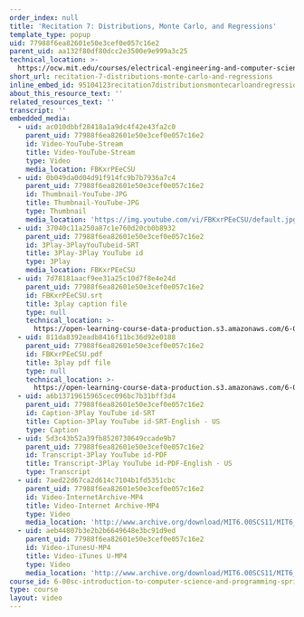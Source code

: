 ```yaml
---
order_index: null
title: 'Recitation 7: Distributions, Monte Carlo, and Regressions'
template_type: popup
uid: 77988f6ea82601e50e3cef0e057c16e2
parent_uid: aa132f80df80dcc2e3500e9e999a3c25
technical_location: >-
  https://ocw.mit.edu/courses/electrical-engineering-and-computer-science/6-00sc-introduction-to-computer-science-and-programming-spring-2011/resource-index/recitation-7-distributions-monte-carlo-and-regressions
short_url: recitation-7-distributions-monte-carlo-and-regressions
inline_embed_id: 95104123recitation7distributionsmontecarloandregressions5128151
about_this_resource_text: ''
related_resources_text: ''
transcript: ''
embedded_media:
  - uid: ac010dbbf28418a1a9dc4f42e43fa2c0
    parent_uid: 77988f6ea82601e50e3cef0e057c16e2
    id: Video-YouTube-Stream
    title: Video-YouTube-Stream
    type: Video
    media_location: FBKxrPEeCSU
  - uid: 0b049da0d04d91f914fc9b7b7936a7c4
    parent_uid: 77988f6ea82601e50e3cef0e057c16e2
    id: Thumbnail-YouTube-JPG
    title: Thumbnail-YouTube-JPG
    type: Thumbnail
    media_location: 'https://img.youtube.com/vi/FBKxrPEeCSU/default.jpg'
  - uid: 37040c11a250a87c1e760d20cb0b8932
    parent_uid: 77988f6ea82601e50e3cef0e057c16e2
    id: 3Play-3PlayYouTubeid-SRT
    title: 3Play-3Play YouTube id
    type: 3Play
    media_location: FBKxrPEeCSU
  - uid: 7d78181aacf9ee31a25c10d7f8e4e24d
    parent_uid: 77988f6ea82601e50e3cef0e057c16e2
    id: FBKxrPEeCSU.srt
    title: 3play caption file
    type: null
    technical_location: >-
      https://open-learning-course-data-production.s3.amazonaws.com/6-00sc-introduction-to-computer-science-and-programming-spring-2011/0f7461c1f14ff2dde7516311cbf99d87_FBKxrPEeCSU.srt
  - uid: 811da8392eadb8416f11bc36d92e0188
    parent_uid: 77988f6ea82601e50e3cef0e057c16e2
    id: FBKxrPEeCSU.pdf
    title: 3play pdf file
    type: null
    technical_location: >-
      https://open-learning-course-data-production.s3.amazonaws.com/6-00sc-introduction-to-computer-science-and-programming-spring-2011/c5a062873092252467699276c34e340f_FBKxrPEeCSU.pdf
  - uid: a6b13719615965cec096bc7b31bff3d4
    parent_uid: 77988f6ea82601e50e3cef0e057c16e2
    id: Caption-3Play YouTube id-SRT
    title: Caption-3Play YouTube id-SRT-English - US
    type: Caption
  - uid: 5d3c43b52a39fb8520730649ccade9b7
    parent_uid: 77988f6ea82601e50e3cef0e057c16e2
    id: Transcript-3Play YouTube id-PDF
    title: Transcript-3Play YouTube id-PDF-English - US
    type: Transcript
  - uid: 7aed22d67ca2d614c7104b1fd5351cbc
    parent_uid: 77988f6ea82601e50e3cef0e057c16e2
    id: Video-InternetArchive-MP4
    title: Video-Internet Archive-MP4
    type: Video
    media_location: 'http://www.archive.org/download/MIT6.00SCS11/MIT6_00SCS11_rec07_300k.mp4'
  - uid: aeb44807b3e2b2b6649648e3bc91d9ed
    parent_uid: 77988f6ea82601e50e3cef0e057c16e2
    id: Video-iTunesU-MP4
    title: Video-iTunes U-MP4
    type: Video
    media_location: 'http://www.archive.org/download/MIT6.00SCS11/MIT6_00SCS11_rec07_300k.mp4'
course_id: 6-00sc-introduction-to-computer-science-and-programming-spring-2011
type: course
layout: video
---
```

